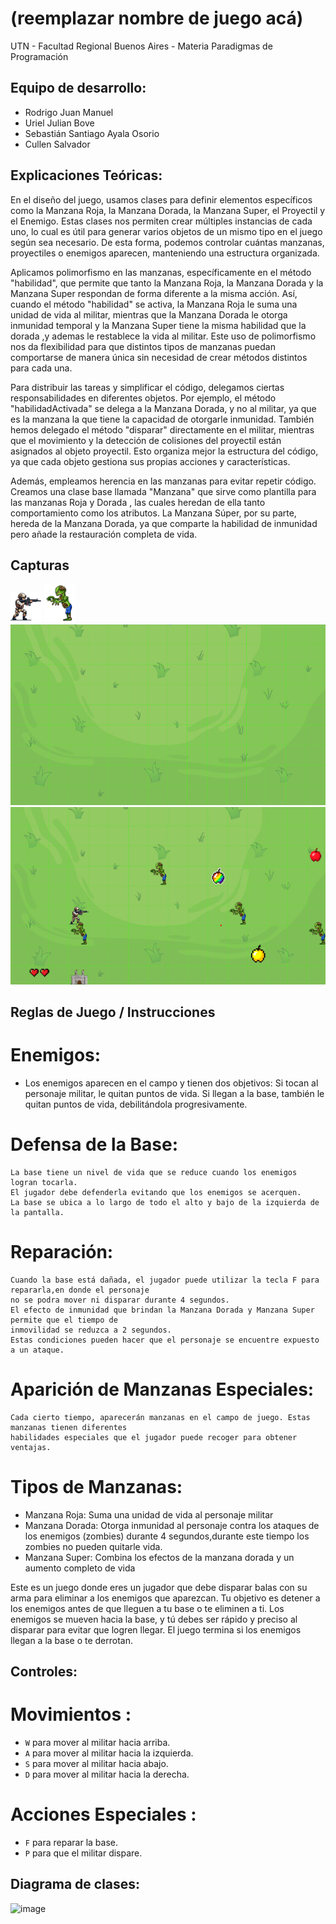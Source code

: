 #  (reemplazar nombre de juego acá) 

UTN - Facultad Regional Buenos Aires - Materia Paradigmas de Programación

## Equipo de desarrollo: 

- Rodrigo Juan Manuel 
- Uriel Julian Bove 
- Sebastián Santiago Ayala Osorio
- Cullen Salvador

## Explicaciones Teóricas: 
En el diseño del juego, usamos clases para definir elementos específicos como la Manzana Roja, la Manzana Dorada, la Manzana Super, el Proyectil y el Enemigo. Estas clases nos permiten crear múltiples instancias de cada uno, lo cual es útil para generar varios objetos de un mismo tipo en el juego según sea necesario. De esta forma, podemos controlar cuántas manzanas, proyectiles o enemigos aparecen, manteniendo una estructura organizada.

Aplicamos polimorfismo en las manzanas, específicamente en el método "habilidad", que permite que tanto la Manzana Roja, la Manzana Dorada y la Manzana Super respondan de forma diferente a la misma acción. Así, cuando el método "habilidad" se activa, la Manzana Roja le suma una unidad de vida al militar, mientras que la Manzana Dorada le otorga inmunidad temporal y la Manzana Super tiene la misma habilidad que la dorada ,y ademas le restablece la vida al militar. Este uso de polimorfismo nos da flexibilidad para que distintos tipos de manzanas puedan comportarse de manera única sin necesidad de crear métodos distintos para cada una.

Para distribuir las tareas y simplificar el código, delegamos ciertas responsabilidades en diferentes objetos. Por ejemplo, el método "habilidadActivada" se delega a la Manzana Dorada, y no al militar, ya que es la manzana la que tiene la capacidad de otorgarle inmunidad. También hemos delegado el método "disparar" directamente en el militar, mientras que el movimiento y la detección de colisiones del proyectil están asignados al objeto proyectil. Esto organiza mejor la estructura del código, ya que cada objeto gestiona sus propias acciones y características.

Además, empleamos herencia en las manzanas para evitar repetir código. Creamos una clase base llamada "Manzana" que sirve como plantilla para las manzanas Roja y Dorada , las cuales heredan de ella tanto comportamiento como los atributos. La Manzana Súper, por su parte, hereda de la Manzana Dorada, ya que comparte la habilidad de inmunidad pero añade la restauración completa de vida.


## Capturas 

![imagenSoldado](assets/Soldado.png)
![imagenEnemigo](assets/zombie2.png)
![imagenEnemigo](assets/cortado2.png)
![imagenJuego](assets/juegoScreen1.png)


## Reglas de Juego / Instrucciones

# Enemigos: 
-   Los enemigos aparecen en el campo y tienen dos objetivos:
    Si tocan al personaje militar, le quitan puntos de vida.
    Si llegan a la base, también le quitan puntos de vida, debilitándola progresivamente.

# Defensa de la Base: 
    La base tiene un nivel de vida que se reduce cuando los enemigos logran tocarla. 
    El jugador debe defenderla evitando que los enemigos se acerquen.
    La base se ubica a lo largo de todo el alto y bajo de la izquierda de la pantalla.
# Reparación: 
    Cuando la base está dañada, el jugador puede utilizar la tecla F para repararla,en donde el personaje
    no se podra mover ni disparar durante 4 segundos.
    El efecto de inmunidad que brindan la Manzana Dorada y Manzana Super permite que el tiempo de
    inmovilidad se reduzca a 2 segundos.
    Estas condiciones pueden hacer que el personaje se encuentre expuesto a un ataque.

# Aparición de Manzanas Especiales:
    Cada cierto tiempo, aparecerán manzanas en el campo de juego. Estas manzanas tienen diferentes
    habilidades especiales que el jugador puede recoger para obtener ventajas.

# Tipos de Manzanas:

- Manzana Roja: Suma una unidad de vida al personaje militar
- Manzana Dorada: Otorga inmunidad al personaje contra los ataques de los enemigos (zombies) durante 4 segundos,durante este tiempo los zombies no pueden quitarle vida.
- Manzana Super: Combina los efectos de la manzana dorada y un aumento completo de vida

Este es un juego donde eres un jugador que debe disparar balas con su arma para eliminar a los enemigos que aparezcan. Tu objetivo es detener a los enemigos antes de que lleguen a tu base o te eliminen a ti. Los enemigos se mueven hacia la base, y tú debes ser rápido y preciso al disparar para evitar que logren llegar. El juego termina si los enemigos llegan a la base o te derrotan.

## Controles:

# Movimientos :

- `W` para mover al militar hacia arriba.
- `A` para mover al militar hacia la izquierda.
- `S` para mover al militar hacia abajo.
- `D` para mover al militar hacia la derecha.

# Acciones Especiales :

- `F` para reparar la base.
- `P` para que el militar dispare.


## Diagrama de clases:
![image](https://github.com/user-attachments/assets/b7a554a5-940e-4e9d-9cfc-b18d4c810c61)



